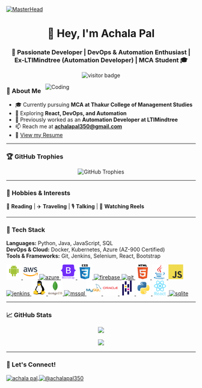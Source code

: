 [![MasterHead](https://i.pinimg.com/originals/87/f3/f1/87f3f1425b217691da645e97dbb50d55.gif)](https://github.com/achalapal-a)

<h1 align="center">👋 Hey, I'm Achala Pal</h1>
<h3 align="center">🚀 Passionate Developer | DevOps & Automation Enthusiast | Ex-LTIMindtree (Automation Developer) | MCA Student 🎓</h3>

<p align="center">
  <img src="https://komarev.com/ghpvc/?username=achalapal-a&label=Profile%20Views&color=0e75b6&style=flat" alt="visitor badge" />
</p>

<img align="right" alt="Coding" width="400" src="https://cdn.dribbble.com/users/2704414/screenshots/7466903/media/b08ab576316bd4582fef189f471cd9e5.gif">

### 🔹 About Me  
- 🎓 Currently pursuing **MCA at Thakur College of Management Studies**  
- 🚀 Exploring **React, DevOps, and Automation**  
- 💼 Previously worked as an **Automation Developer at LTIMindtree**  
- 📫 Reach me at **achalapal350@gmail.com**  
- 📄 [View my Resume](https://drive.google.com/file/d/1HUE8L417poEFBDY-CGSes11EwDj4q1yz/view?usp=drive_link)  

---

### 🏆 GitHub Trophies  
<p align="center">
  <img src="https://github-profile-trophy.vercel.app/?username=achalapal-a&theme=radical&no-frame=false&margin-w=10" alt="GitHub Trophies" />
</p>

---

### 🎯 Hobbies & Interests  
📖 **Reading** | ✈️ **Traveling** | 🎙 **Talking** | 📲 **Watching Reels**  

---

### 📌 Tech Stack  
**Languages:** Python, Java, JavaScript, SQL  
**DevOps & Cloud:** Docker, Kubernetes, Azure (AZ-900 Certified)  
**Tools & Frameworks:** Git, Jenkins, Selenium, React, Bootstrap  

<p align="left">  
  <a href="https://developer.android.com" target="_blank" rel="noreferrer"> <img src="https://raw.githubusercontent.com/devicons/devicon/master/icons/android/android-original-wordmark.svg" alt="android" width="40" height="40"/> </a>  
  <a href="https://aws.amazon.com" target="_blank" rel="noreferrer"> <img src="https://raw.githubusercontent.com/devicons/devicon/master/icons/amazonwebservices/amazonwebservices-original-wordmark.svg" alt="aws" width="40" height="40"/> </a>  
  <a href="https://azure.microsoft.com/en-in/" target="_blank" rel="noreferrer"> <img src="https://www.vectorlogo.zone/logos/microsoft_azure/microsoft_azure-icon.svg" alt="azure" width="40" height="40"/> </a>  
  <a href="https://getbootstrap.com" target="_blank" rel="noreferrer"> <img src="https://raw.githubusercontent.com/devicons/devicon/master/icons/bootstrap/bootstrap-plain-wordmark.svg" alt="bootstrap" width="40" height="40"/> </a>  
  <a href="https://www.w3schools.com/css/" target="_blank" rel="noreferrer"> <img src="https://raw.githubusercontent.com/devicons/devicon/master/icons/css3/css3-original-wordmark.svg" alt="css3" width="40" height="40"/> </a>  
  <a href="https://firebase.google.com/" target="_blank" rel="noreferrer"> <img src="https://www.vectorlogo.zone/logos/firebase/firebase-icon.svg" alt="firebase" width="40" height="40"/> </a>  
  <a href="https://git-scm.com/" target="_blank" rel="noreferrer"> <img src="https://www.vectorlogo.zone/logos/git-scm/git-scm-icon.svg" alt="git" width="40" height="40"/> </a>  
  <a href="https://www.w3.org/html/" target="_blank" rel="noreferrer"> <img src="https://raw.githubusercontent.com/devicons/devicon/master/icons/html5/html5-original-wordmark.svg" alt="html5" width="40" height="40"/> </a>  
  <a href="https://www.java.com" target="_blank" rel="noreferrer"> <img src="https://raw.githubusercontent.com/devicons/devicon/master/icons/java/java-original.svg" alt="java" width="40" height="40"/> </a>  
  <a href="https://developer.mozilla.org/en-US/docs/Web/JavaScript" target="_blank" rel="noreferrer"> <img src="https://raw.githubusercontent.com/devicons/devicon/master/icons/javascript/javascript-original.svg" alt="javascript" width="40" height="40"/> </a>  
  <a href="https://www.jenkins.io" target="_blank" rel="noreferrer"> <img src="https://www.vectorlogo.zone/logos/jenkins/jenkins-icon.svg" alt="jenkins" width="40" height="40"/> </a>  
  <a href="https://www.linux.org/" target="_blank" rel="noreferrer"> <img src="https://raw.githubusercontent.com/devicons/devicon/master/icons/linux/linux-original.svg" alt="linux" width="40" height="40"/> </a>  
  <a href="https://www.mongodb.com/" target="_blank" rel="noreferrer"> <img src="https://raw.githubusercontent.com/devicons/devicon/master/icons/mongodb/mongodb-original-wordmark.svg" alt="mongodb" width="40" height="40"/> </a>  
  <a href="https://www.microsoft.com/en-us/sql-server" target="_blank" rel="noreferrer"> <img src="https://www.svgrepo.com/show/303229/microsoft-sql-server-logo.svg" alt="mssql" width="40" height="40"/> </a>  
  <a href="https://www.mysql.com/" target="_blank" rel="noreferrer"> <img src="https://raw.githubusercontent.com/devicons/devicon/master/icons/mysql/mysql-original-wordmark.svg" alt="mysql" width="40" height="40"/> </a>  
  <a href="https://www.oracle.com/" target="_blank" rel="noreferrer"> <img src="https://raw.githubusercontent.com/devicons/devicon/master/icons/oracle/oracle-original.svg" alt="oracle" width="40" height="40"/> </a>  
  <a href="https://pandas.pydata.org/" target="_blank" rel="noreferrer"> <img src="https://raw.githubusercontent.com/devicons/devicon/2ae2a900d2f041da66e950e4d48052658d850630/icons/pandas/pandas-original.svg" alt="pandas" width="40" height="40"/> </a>  
  <a href="https://www.python.org" target="_blank" rel="noreferrer"> <img src="https://raw.githubusercontent.com/devicons/devicon/master/icons/python/python-original.svg" alt="python" width="40" height="40"/> </a>  
  <a href="https://reactjs.org/" target="_blank" rel="noreferrer"> <img src="https://raw.githubusercontent.com/devicons/devicon/master/icons/react/react-original-wordmark.svg" alt="react" width="40" height="40"/> </a>  
  <a href="https://www.sqlite.org/" target="_blank" rel="noreferrer"> <img src="https://www.vectorlogo.zone/logos/sqlite/sqlite-icon.svg" alt="sqlite" width="40" height="40"/> </a>  
</p>

---

### 📈 GitHub Stats  
<p align="center">
  <img src="https://github-readme-stats.vercel.app/api?username=achalapal-a&show_icons=true&theme=radical" />
</p>

<p align="center">
  <img src="https://github-readme-streak-stats.herokuapp.com/?user=achalapal-a&theme=radical" />
</p>

---

### 📡 Let's Connect!  
<p align="left">
<a href="https://linkedin.com/in/achala-pal" target="blank">
  <img align="center" src="https://raw.githubusercontent.com/rahuldkjain/github-profile-readme-generator/master/src/images/icons/Social/linked-in-alt.svg" alt="achala pal" height="30" width="40" />
</a>
<a href="https://www.hackerrank.com/achalapal350" target="blank">
  <img align="center" src="https://raw.githubusercontent.com/rahuldkjain/github-profile-readme-generator/master/src/images/icons/Social/hackerrank.svg" alt="@achalapal350" height="30" width="40" />
</a>
</p>

